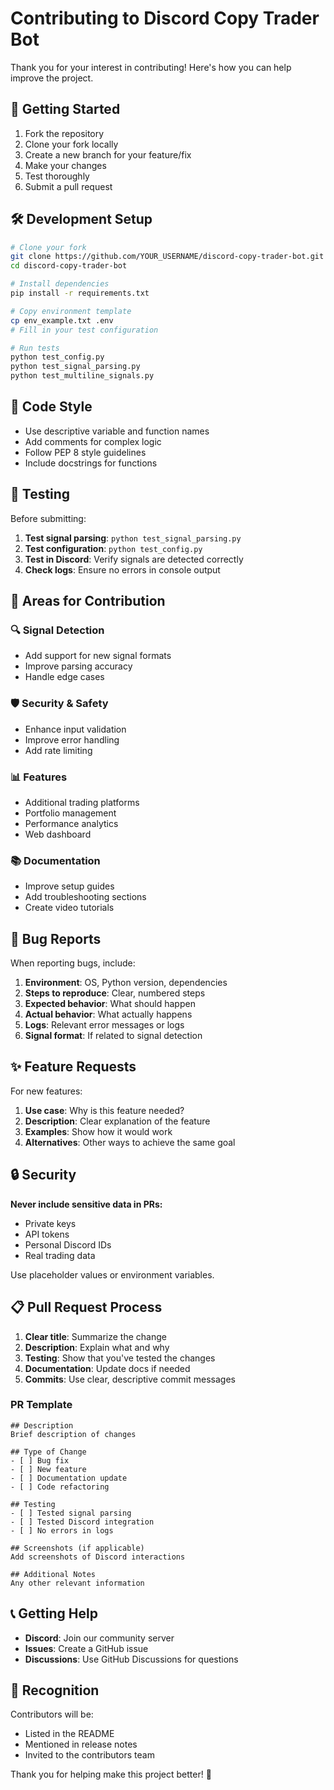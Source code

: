 # Contributing to Discord Copy Trader Bot

Thank you for your interest in contributing! Here's how you can help improve the project.

## 🚀 Getting Started

1. Fork the repository
2. Clone your fork locally
3. Create a new branch for your feature/fix
4. Make your changes
5. Test thoroughly
6. Submit a pull request

## 🛠️ Development Setup

```bash
# Clone your fork
git clone https://github.com/YOUR_USERNAME/discord-copy-trader-bot.git
cd discord-copy-trader-bot

# Install dependencies
pip install -r requirements.txt

# Copy environment template
cp env_example.txt .env
# Fill in your test configuration

# Run tests
python test_config.py
python test_signal_parsing.py
python test_multiline_signals.py
```

## 📝 Code Style

- Use descriptive variable and function names
- Add comments for complex logic
- Follow PEP 8 style guidelines
- Include docstrings for functions

## 🧪 Testing

Before submitting:

1. **Test signal parsing**: `python test_signal_parsing.py`
2. **Test configuration**: `python test_config.py`
3. **Test in Discord**: Verify signals are detected correctly
4. **Check logs**: Ensure no errors in console output

## 🎯 Areas for Contribution

### 🔍 Signal Detection
- Add support for new signal formats
- Improve parsing accuracy
- Handle edge cases

### 🛡️ Security & Safety
- Enhance input validation
- Improve error handling
- Add rate limiting

### 📊 Features
- Additional trading platforms
- Portfolio management
- Performance analytics
- Web dashboard

### 📚 Documentation
- Improve setup guides
- Add troubleshooting sections
- Create video tutorials

## 🐛 Bug Reports

When reporting bugs, include:

1. **Environment**: OS, Python version, dependencies
2. **Steps to reproduce**: Clear, numbered steps
3. **Expected behavior**: What should happen
4. **Actual behavior**: What actually happens
5. **Logs**: Relevant error messages or logs
6. **Signal format**: If related to signal detection

## ✨ Feature Requests

For new features:

1. **Use case**: Why is this feature needed?
2. **Description**: Clear explanation of the feature
3. **Examples**: Show how it would work
4. **Alternatives**: Other ways to achieve the same goal

## 🔒 Security

**Never include sensitive data in PRs:**
- Private keys
- API tokens
- Personal Discord IDs
- Real trading data

Use placeholder values or environment variables.

## 📋 Pull Request Process

1. **Clear title**: Summarize the change
2. **Description**: Explain what and why
3. **Testing**: Show that you've tested the changes
4. **Documentation**: Update docs if needed
5. **Commits**: Use clear, descriptive commit messages

### PR Template
```
## Description
Brief description of changes

## Type of Change
- [ ] Bug fix
- [ ] New feature
- [ ] Documentation update
- [ ] Code refactoring

## Testing
- [ ] Tested signal parsing
- [ ] Tested Discord integration
- [ ] No errors in logs

## Screenshots (if applicable)
Add screenshots of Discord interactions

## Additional Notes
Any other relevant information
```

## 📞 Getting Help

- **Discord**: Join our community server
- **Issues**: Create a GitHub issue
- **Discussions**: Use GitHub Discussions for questions

## 🎉 Recognition

Contributors will be:
- Listed in the README
- Mentioned in release notes
- Invited to the contributors team

Thank you for helping make this project better! 🚀
